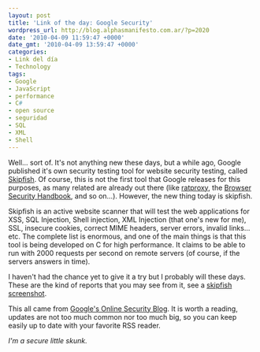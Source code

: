 ```yaml
---
layout: post
title: 'Link of the day: Google Security'
wordpress_url: http://blog.alphasmanifesto.com.ar/?p=2020
date: '2010-04-09 11:59:47 +0000'
date_gmt: '2010-04-09 13:59:47 +0000'
categories:
- Link del día
- Technology
tags:
- Google
- JavaScript
- performance
- C#
- open source
- seguridad
- SQL
- XML
- Shell
---
```


Well... sort of. It's not anything new these days, but a while ago, Google published it's own security testing tool for website security testing, called [Skipfish](http://code.google.com/p/skipfish/). Of course, this is not the first tool that Google releases for this purposes, as many related are already out there (like [ratproxy](http://code.google.com/p/ratproxy/), the [Browser Security Handbook](http://code.google.com/p/browsersec/wiki/Main), and so on...). However, the new thing today is skipfish.

Skipfish is an active website scanner that will test the web applications for XSS, SQL Injection, Shell injection, XML Injection (that one's new for me), SSL, insecure cookies, correct MIME headers, server errors, invalid links... etc. The complete list is enormous, and one of the main things is that this tool is being developed on C for high performance. It claims to be able to run with 2000 requests per second on remote servers (of course, if the servers answers in time).

I haven't had the chance yet to give it a try but I probably will these days. These are the kind of reports that you may see from it, see a [skipfish screenshot](http://skipfish.googlecode.com/files/skipfish-screen.png).

This all came from [Google's Online Security Blog](http://googleonlinesecurity.blogspot.com/). It is worth a reading, updates are not too much common nor too much big, so you can keep easily up to date with your favorite RSS reader.

_I'm a secure little skunk._
